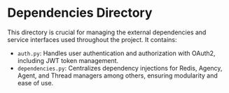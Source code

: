# Dependencies Directory

This directory is crucial for managing the external dependencies and service interfaces used throughout the project.
It contains:

- `auth.py`: Handles user authentication and authorization with OAuth2, including JWT token management.
- `dependencies.py`: Centralizes dependency injections for Redis, Agency, Agent, and Thread managers among others,
ensuring modularity and ease of use.
